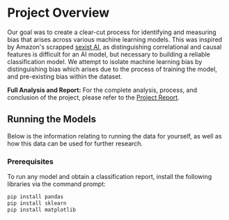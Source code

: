 # Project Overview

Our goal was to create a clear-cut process for identifying and measuring bias that arises across various machine learning models. This was inspired by Amazon's scrapped [sexist AI](https://www.bbc.com/news/technology-45809919), as distinguishing correlational and causal features is difficult for an AI model, but necessary to building a reliable classification model. We attempt to isolate machine learning bias by distinguishing bias which arises due to the process of training the model, and pre-existing bias within the dataset.

**Full Analysis and Report:** For the complete analysis, process, and conclusion of the project, please refer to the [Project Report](https://docs.google.com/document/d/1CY4VrrwWS0iTM9ocWlA1oLV9RBF5ckchKi25X3tzC60/edit?usp=sharing).

## Running the Models

Below is the information relating to running the data for yourself, as well as how this data can be used for further research.

### Prerequisites

To run any model and obtain a classification report, install the following libraries via the command prompt:

```bash
pip install pandas
pip install sklearn
pip install matplotlib
